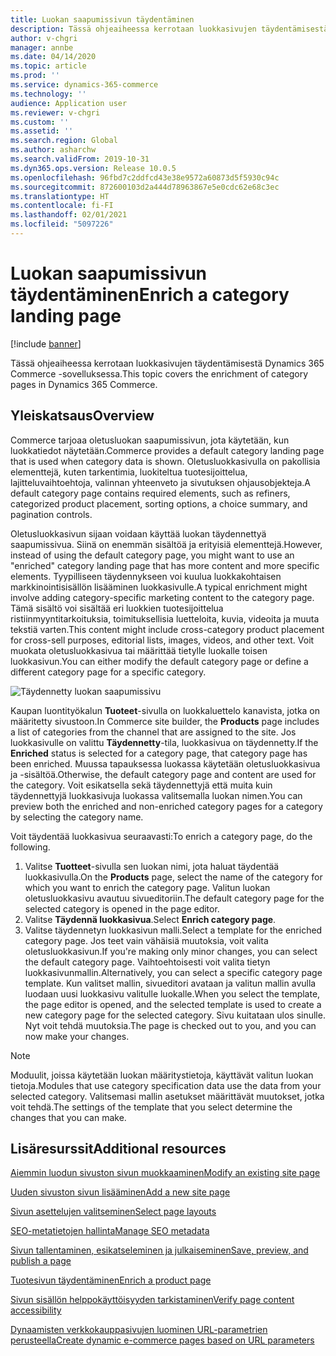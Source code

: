 ```yaml
---
title: Luokan saapumissivun täydentäminen
description: Tässä ohjeaiheessa kerrotaan luokkasivujen täydentämisestä Dynamics 365 Commerce -sovelluksessa.
author: v-chgri
manager: annbe
ms.date: 04/14/2020
ms.topic: article
ms.prod: ''
ms.service: dynamics-365-commerce
ms.technology: ''
audience: Application user
ms.reviewer: v-chgri
ms.custom: ''
ms.assetid: ''
ms.search.region: Global
ms.author: asharchw
ms.search.validFrom: 2019-10-31
ms.dyn365.ops.version: Release 10.0.5
ms.openlocfilehash: 96fbd7c2ddfcd43e38e9572a60873d5f5930c94c
ms.sourcegitcommit: 872600103d2a444d78963867e5e0cdc62e68c3ec
ms.translationtype: HT
ms.contentlocale: fi-FI
ms.lasthandoff: 02/01/2021
ms.locfileid: "5097226"
---
```

# <a name="enrich-a-category-landing-page"></a><span data-ttu-id="369b9-103">Luokan saapumissivun täydentäminen</span><span class="sxs-lookup"><span data-stu-id="369b9-103">Enrich a category landing page</span></span>


[!include [banner](includes/banner.md)]

<span data-ttu-id="369b9-104">Tässä ohjeaiheessa kerrotaan luokkasivujen täydentämisestä Dynamics 365 Commerce -sovelluksessa.</span><span class="sxs-lookup"><span data-stu-id="369b9-104">This topic covers the enrichment of category pages in Dynamics 365 Commerce.</span></span>

## <a name="overview"></a><span data-ttu-id="369b9-105">Yleiskatsaus</span><span class="sxs-lookup"><span data-stu-id="369b9-105">Overview</span></span>

<span data-ttu-id="369b9-106">Commerce tarjoaa oletusluokan saapumissivun, jota käytetään, kun luokkatiedot näytetään.</span><span class="sxs-lookup"><span data-stu-id="369b9-106">Commerce provides a default category landing page that is used when category data is shown.</span></span> <span data-ttu-id="369b9-107">Oletusluokkasivulla on pakollisia elementtejä, kuten tarkentimia, luokiteltua tuotesijoittelua, lajitteluvaihtoehtoja, valinnan yhteenveto ja sivutuksen ohjausobjekteja.</span><span class="sxs-lookup"><span data-stu-id="369b9-107">A default category page contains required elements, such as refiners, categorized product placement, sorting options, a choice summary, and pagination controls.</span></span> 

<span data-ttu-id="369b9-108">Oletusluokkasivun sijaan voidaan käyttää luokan täydennettyä saapumissivua. Siinä on enemmän sisältöä ja erityisiä elementtejä.</span><span class="sxs-lookup"><span data-stu-id="369b9-108">However, instead of using the default category page, you might want to use an "enriched" category landing page that has more content and more specific elements.</span></span> <span data-ttu-id="369b9-109">Tyypilliseen täydennykseen voi kuulua luokkakohtaisen markkinointisisällön lisääminen luokkasivulle.</span><span class="sxs-lookup"><span data-stu-id="369b9-109">A typical enrichment might involve adding category-specific marketing content to the category page.</span></span> <span data-ttu-id="369b9-110">Tämä sisältö voi sisältää eri luokkien tuotesijoittelua ristiinmyyntitarkoituksia, toimituksellisia luetteloita, kuvia, videoita ja muuta tekstiä varten.</span><span class="sxs-lookup"><span data-stu-id="369b9-110">This content might include cross-category product placement for cross-sell purposes, editorial lists, images, videos, and other text.</span></span> <span data-ttu-id="369b9-111">Voit muokata oletusluokkasivua tai määrittää tietylle luokalle toisen luokkasivun.</span><span class="sxs-lookup"><span data-stu-id="369b9-111">You can either modify the default category page or define a different category page for a specific category.</span></span>

![Täydennetty luokan saapumissivu](./media/CategoryLandingPages.png)

<span data-ttu-id="369b9-113">Kaupan luontityökalun **Tuoteet**-sivulla on luokkaluettelo kanavista, jotka on määritetty sivustoon.</span><span class="sxs-lookup"><span data-stu-id="369b9-113">In Commerce site builder, the **Products** page includes a list of categories from the channel that are assigned to the site.</span></span> <span data-ttu-id="369b9-114">Jos luokkasivulle on valittu **Täydennetty**-tila, luokkasivua on täydennetty.</span><span class="sxs-lookup"><span data-stu-id="369b9-114">If the **Enriched** status is selected for a category page, that category page has been enriched.</span></span> <span data-ttu-id="369b9-115">Muussa tapauksessa luokassa käytetään oletusluokkasivua ja -sisältöä.</span><span class="sxs-lookup"><span data-stu-id="369b9-115">Otherwise, the default category page and content are used for the category.</span></span> <span data-ttu-id="369b9-116">Voit esikatsella sekä täydennettyjä että muita kuin täydennettyjä luokkasivuja luokassa valitsemalla luokan nimen.</span><span class="sxs-lookup"><span data-stu-id="369b9-116">You can preview both the enriched and non-enriched category pages for a category by selecting the category name.</span></span>

<span data-ttu-id="369b9-117">Voit täydentää luokkasivua seuraavasti:</span><span class="sxs-lookup"><span data-stu-id="369b9-117">To enrich a category page, do the following.</span></span>

1. <span data-ttu-id="369b9-118">Valitse **Tuotteet**-sivulla sen luokan nimi, jota haluat täydentää luokkasivulla.</span><span class="sxs-lookup"><span data-stu-id="369b9-118">On the **Products** page, select the name of the category for which you want to enrich the category page.</span></span> <span data-ttu-id="369b9-119">Valitun luokan oletusluokkasivu avautuu sivueditoriin.</span><span class="sxs-lookup"><span data-stu-id="369b9-119">The default category page for the selected category is opened in the page editor.</span></span>
2. <span data-ttu-id="369b9-120">Valitse **Täydennä luokkasivua**.</span><span class="sxs-lookup"><span data-stu-id="369b9-120">Select **Enrich category page**.</span></span>
3. <span data-ttu-id="369b9-121">Valitse täydennetyn luokkasivun malli.</span><span class="sxs-lookup"><span data-stu-id="369b9-121">Select a template for the enriched category page.</span></span> <span data-ttu-id="369b9-122">Jos teet vain vähäisiä muutoksia, voit valita oletusluokkasivun.</span><span class="sxs-lookup"><span data-stu-id="369b9-122">If you're making only minor changes, you can select the default category page.</span></span> <span data-ttu-id="369b9-123">Vaihtoehtoisesti voit valita tietyn luokkasivunmallin.</span><span class="sxs-lookup"><span data-stu-id="369b9-123">Alternatively, you can select a specific category page template.</span></span> <span data-ttu-id="369b9-124">Kun valitset mallin, sivueditori avataan ja valitun mallin avulla luodaan uusi luokkasivu valitulle luokalle.</span><span class="sxs-lookup"><span data-stu-id="369b9-124">When you select the template, the page editor is opened, and the selected template is used to create a new category page for the selected category.</span></span> <span data-ttu-id="369b9-125">Sivu kuitataan ulos sinulle. Nyt voit tehdä muutoksia.</span><span class="sxs-lookup"><span data-stu-id="369b9-125">The page is checked out to you, and you can now make your changes.</span></span>

> [!NOTE]
> <span data-ttu-id="369b9-126">Moduulit, joissa käytetään luokan määritystietoja, käyttävät valitun luokan tietoja.</span><span class="sxs-lookup"><span data-stu-id="369b9-126">Modules that use category specification data use the data from your selected category.</span></span> <span data-ttu-id="369b9-127">Valitsemasi mallin asetukset määrittävät muutokset, jotka voit tehdä.</span><span class="sxs-lookup"><span data-stu-id="369b9-127">The settings of the template that you select determine the changes that you can make.</span></span>

## <a name="additional-resources"></a><span data-ttu-id="369b9-128">Lisäresurssit</span><span class="sxs-lookup"><span data-stu-id="369b9-128">Additional resources</span></span>

[<span data-ttu-id="369b9-129">Aiemmin luodun sivuston sivun muokkaaminen</span><span class="sxs-lookup"><span data-stu-id="369b9-129">Modify an existing site page</span></span>](modify-existing-page.md)

[<span data-ttu-id="369b9-130">Uuden sivuston sivun lisääminen</span><span class="sxs-lookup"><span data-stu-id="369b9-130">Add a new site page</span></span>](add-new-page.md)

[<span data-ttu-id="369b9-131">Sivun asettelujen valitseminen</span><span class="sxs-lookup"><span data-stu-id="369b9-131">Select page layouts</span></span>](select-page-layouts.md)

[<span data-ttu-id="369b9-132">SEO-metatietojen hallinta</span><span class="sxs-lookup"><span data-stu-id="369b9-132">Manage SEO metadata</span></span>](manage-seo-metadata.md)

[<span data-ttu-id="369b9-133">Sivun tallentaminen, esikatseleminen ja julkaiseminen</span><span class="sxs-lookup"><span data-stu-id="369b9-133">Save, preview, and publish a page</span></span>](save-preview-publish-page.md)

[<span data-ttu-id="369b9-134">Tuotesivun täydentäminen</span><span class="sxs-lookup"><span data-stu-id="369b9-134">Enrich a product page</span></span>](enrich-product-page.md)

[<span data-ttu-id="369b9-135">Sivun sisällön helppokäyttöisyyden tarkistaminen</span><span class="sxs-lookup"><span data-stu-id="369b9-135">Verify page content accessibility</span></span>](verify-accessibility.md)

[<span data-ttu-id="369b9-136">Dynaamisten verkkokauppasivujen luominen URL-parametrien perusteella</span><span class="sxs-lookup"><span data-stu-id="369b9-136">Create dynamic e-commerce pages based on URL parameters</span></span>](create-dynamic-pages.md)
